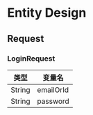 # Entity Design

## Request

### LoginRequest

| 类型   | 变量名    |
| ------ | --------- |
| String | emailOrId |
| String | password  |

